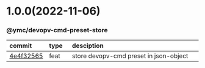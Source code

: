 
<style>
table{
    display:table;
    width:100%;
}
table th:nth-of-type(1),table th:nth-of-type(2) {
    width:12%;
}
</style>


<a name="1.0.0"></a>
# 1.0.0(2022-11-06)
### @ymc/devopv-cmd-preset-store

<div align="center" style="margin-left: auto;margin-right: auto;background:white;">

commit|type|desciption
:----|:----|:----
[4e4f32565](https://github.com/ymc-github/js-idea/commit/a4e4f3256511e78fc639f1be607a98d99a14068d)|feat|store devopv-cmd preset in json-object

</div>